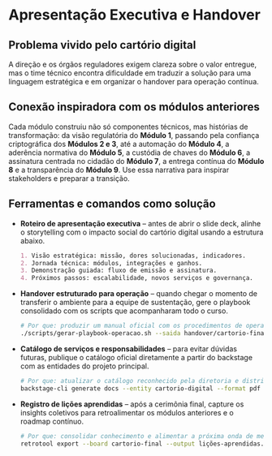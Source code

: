 # Apresentação Executiva e Handover

## Problema vivido pelo cartório digital

A direção e os órgãos reguladores exigem clareza sobre o valor entregue, mas o time técnico encontra dificuldade em traduzir a solução para uma linguagem estratégica e em organizar o handover para operação contínua.

## Conexão inspiradora com os módulos anteriores

Cada módulo construiu não só componentes técnicos, mas histórias de transformação: da visão regulatória do **Módulo 1**, passando pela confiança criptográfica dos **Módulos 2 e 3**, até a automação do **Módulo 4**, a aderência normativa do **Módulo 5**, a custódia de chaves do **Módulo 6**, a assinatura centrada no cidadão do **Módulo 7**, a entrega contínua do **Módulo 8** e a transparência do **Módulo 9**. Use essa narrativa para inspirar stakeholders e preparar a transição.

## Ferramentas e comandos como solução

- **Roteiro de apresentação executiva** – antes de abrir o slide deck, alinhe o storytelling com o impacto social do cartório digital usando a estrutura abaixo.
  ```markdown
  1. Visão estratégica: missão, dores solucionadas, indicadores.
  2. Jornada técnica: módulos, integrações e ganhos.
  3. Demonstração guiada: fluxo de emissão e assinatura.
  4. Próximos passos: escalabilidade, novos serviços e governança.
  ```
- **Handover estruturado para operação** – quando chegar o momento de transferir o ambiente para a equipe de sustentação, gere o playbook consolidado com os scripts que acompanharam todo o curso.
  ```bash
  # Por que: produzir um manual oficial com os procedimentos de operação contínua.
  ./scripts/gerar-playbook-operacao.sh --saida handover/cartorio-final.pdf
  ```
- **Catálogo de serviços e responsabilidades** – para evitar dúvidas futuras, publique o catálogo oficial diretamente a partir do backstage com as entidades do projeto principal.
  ```bash
  # Por que: atualizar o catálogo reconhecido pela diretoria e distribuir responsabilidades claras.
  backstage-cli generate docs --entity cartorio-digital --format pdf
  ```
- **Registro de lições aprendidas** – após a cerimônia final, capture os insights coletivos para retroalimentar os módulos anteriores e o roadmap contínuo.
  ```bash
  # Por que: consolidar conhecimento e alimentar a próxima onda de melhorias regulatórias e técnicas.
  retrotool export --board cartorio-final --output lições-aprendidas.md
  ```

